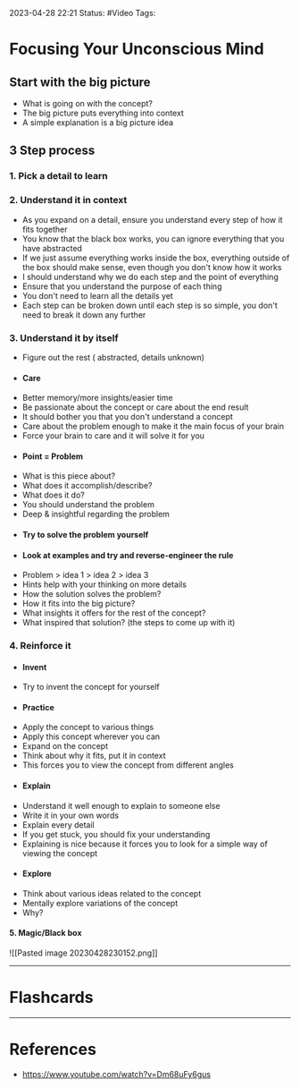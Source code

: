 2023-04-28 22:21
Status: #Video
Tags: 

# Focusing Your Unconscious Mind

## Start with the big picture
* What is going on with the concept?
* The big picture puts everything into context
* A simple explanation is a big picture idea

## 3 Step process

### 1. Pick a detail to learn
### 2. Understand it in context
* As you expand on a detail, ensure you understand every step of how it fits together
* You know that the black box works, you can ignore everything that you have abstracted
* If we just assume everything works inside the box, everything outside of the box should make sense, even though you don't know how it works
* I should understand why we do each step and the point of everything
* Ensure that you understand the purpose of each thing
* You don't need to learn all the details yet
* Each step can be broken down until each step is so simple, you don't need to break it down any further
### 3. Understand it by itself
* Figure out the rest ( abstracted, details unknown)
* #### Care
* Better memory/more insights/easier time
* Be passionate about the concept or care about the end result
* It should bother you that you don't understand a concept
* Care about the problem enough to make it the main focus of your brain
* Force your brain to care and it will solve it for you
* #### Point = Problem
* What is this piece about?
* What does it accomplish/describe?
* What does it do?
* You should understand the problem
* Deep & insightful regarding the problem
* #### Try to solve the problem yourself
* #### Look at examples and try and reverse-engineer the rule
* Problem > idea 1 > idea 2 > idea 3
* Hints help with your thinking on more details
* How the solution solves the problem?
* How it fits into the big picture?
* What insights it offers for the rest of the concept?
* What inspired that solution? (the steps to come up with it)
### 4. Reinforce it
* #### Invent
* Try to invent the concept for yourself
* #### Practice
* Apply the concept to various things
* Apply this concept wherever you can
* Expand on the concept
* Think about why it fits, put it in context
* This forces you to view the concept from different angles
* #### Explain
* Understand it well enough to explain to someone else
* Write it in your own words
* Explain every detail
* If you get stuck, you should fix your understanding
* Explaining is nice because it forces you to look for a simple way of viewing the concept
* #### Explore
* Think about various ideas related to the concept
* Mentally explore variations of the concept
* Why?
#### 5. Magic/Black box

![[Pasted image 20230428230152.png]]


___
# Flashcards



---
# References
* https://www.youtube.com/watch?v=Dm68uFy6gus
